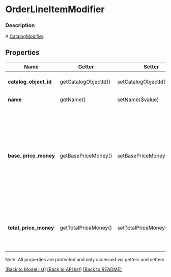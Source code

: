 # OrderLineItemModifier

### Description

A [CatalogModifier](#type-catalogmodifier).

## Properties
Name | Getter | Setter | Type | Description | Notes
------------ | ------------- | ------------- | ------------- | ------------- | -------------
**catalog_object_id** | getCatalogObjectId() | setCatalogObjectId($value) | **string** | The catalog object id referencing [CatalogModifier](#type-catalogmodifier). | [optional] 
**name** | getName() | setName($value) | **string** | The name of the item modifier. | [optional] 
**base_price_money** | getBasePriceMoney() | setBasePriceMoney($value) | [**\SquareConnect\Model\Money**](Money.md) | The base price for the modifier.  &#x60;base_price_money&#x60; is required for ad hoc modifiers. If both &#x60;catalog_object_id&#x60; and &#x60;base_price_money&#x60; are set, &#x60;base_price_money&#x60; will override the predefined [CatalogModifier](#type-catalogmodifier) price. | [optional] 
**total_price_money** | getTotalPriceMoney() | setTotalPriceMoney($value) | [**\SquareConnect\Model\Money**](Money.md) | The total price of the item modifier for its line item. This is the modifier&#39;s base_price_money multiplied by the line item&#39;s quantity. | [optional] 

Note: All properties are protected and only accessed via getters and setters.

[[Back to Model list]](../../README.md#documentation-for-models) [[Back to API list]](../../README.md#documentation-for-api-endpoints) [[Back to README]](../../README.md)

